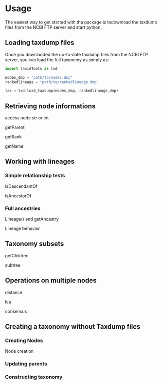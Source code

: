 # Usage

The easiest way to get started with tha package is todownload the 
taxdump files from the NCBI FTP server and start python.

## Loading taxdump files

Once you downlaoded the up-to-date taxdump files from the NCBI FTP server,
you can load the full taxonomy as simply as:

```python
import taxidTools as txd

nodes_dmp = "path/to/nodes.dmp"
rankedlineage = "path/to/rankedlineage.dmp"

tax = txd.load_taxdump(nodes_dmp, rankedlineage_dmp)
```

## Retrieving node informations

access node str or int

getParent

getRank

getName

## Working with lineages

### Simple relationship tests

isDescendantOf

isAncestorOf


### Full ancestries

Lineage() and getAncestry

Lineage behavior

## Taxonomy subsets

getChildren

subtree

## Operations on multiple nodes

distance

lca

consensus

## Creating a taxonomy without Taxdump files

### Creating Nodes

Node creation

### Updating parents

### Constructing taxonomy